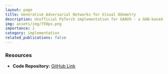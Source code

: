 ```yaml
---
layout: page
title: Generative Adversarial Networks for Visual Odometry
description: Unofficial PyTorch implementation for GANVO - a GAN-based visual odometry depth estimation.
img: assets/img/750px.png
importance: 1
category: implementation
related_publications: false
---
```

### Resources
- **Code Repository:** [GitHub Link](https://github.com/rish-av/ganvo)
